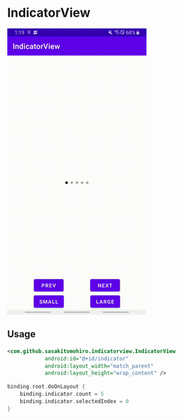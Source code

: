 # IndicatorView

<img src="indicator.gif" />

## Usage

```xml
<com.github.sasakitomohiro.indicatorview.IndicatorView
            android:id="@+id/indicator"
            android:layout_width="match_parent"
            android:layout_height="wrap_content" />
```

```kt
binding.root.doOnLayout {
    binding.indicator.count = 5
    binding.indicator.selectedIndex = 0
}
```
